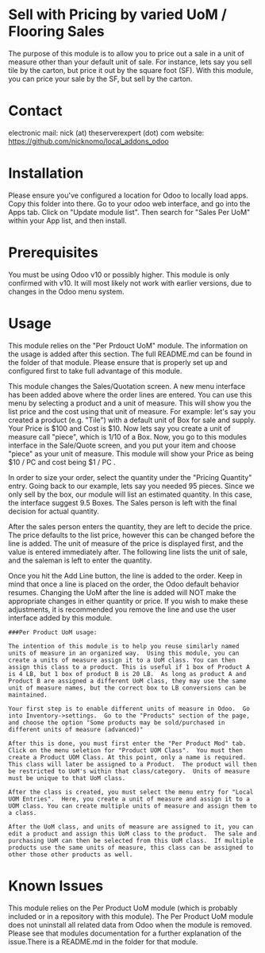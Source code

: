 # Sell with Pricing by varied UoM / Flooring Sales
   The purpose of this module is to allow you to price out a sale in a unit of measure other than your default unit of sale.  For instance, lets say you sell tile by the carton, but price it out by the square foot (SF).  With this module, you can price your sale by the SF, but sell by the carton.

# Contact

   electronic mail: nick (at) theserverexpert (dot) com
   website: https://github.com/nicknomo/local_addons_odoo

# Installation

   Please ensure you've configured a location for Odoo to locally load apps.  Copy this folder into there. Go to your odoo web interface, and go into the Apps tab. Click on "Update module list". Then search for "Sales Per UoM" within your App list, and then install.

# Prerequisites

   You must be using Odoo v10 or possibly higher.  This module is only confirmed with v10. It will most likely not work with earlier versions, due to changes in the Odoo menu system.  

# Usage

   This module relies on the "Per Prdouct UoM" module. The information on the usage is added after this section. The full README.md can be found in the folder of that module. Please ensure that is properly set up and configured first to take full advantage of this module.
   
   This module changes the Sales/Quotation screen.  A new menu interface has been added above where the order lines are entered.  You can use this menu by selecting a product and a unit of measure.  This will show you the list price and the cost using that unit of measure.  For example: let's say you created a product (e.g. "Tile") with a default unit of Box for sale and supply.  Your Price is $100 and Cost is $10.  Now lets say you create a unit of measure call "piece", which is 1/10 of a Box.  Now, you go to this modules interface in the Sale/Quote screen, and you put your item and choose "piece" as your unit of measure.  This module will show your Price as being $10 / PC and cost being $1 / PC .
   
   In order to size your order, select the quantity under the "Pricing Quantity" entry.  Going back to our example, lets say you needed 95 pieces.  Since we only sell by the box, our module will list an estimated quantity. In this case, the interface suggest 9.5 Boxes.  The Sales person is left with the final decision for actual quantity.
   
   After the sales person enters the quantity, they are left to decide the price. The price defaults to the list price, however this can be changed before the line is added.  The unit of measure of the price is displayed first, and the value is entered immediately after.  The following line lists the unit of sale, and the saleman is left to enter the quantity.  
   
   Once you hit the Add Line button, the line is added to the order.  Keep in mind that once a line is placed on the order, the Odoo default behavior resumes.  Changing the UoM after the line is added will NOT make the appropriate changes in either quantity or price. If you wish to make these adjustments, it is recommended you remove the line and use the user interface added by this module.
   
   

    ###Per Product UoM usage:
   
    The intention of this module is to help you reuse similarly named units of measure in an organized way.  Using this module, you can create a units of measure assign it to a UoM class. You can then assign this class to a product. This is useful if 1 box of Product A is 4 LB, but 1 box of product B is 20 LB.  As long as product A and Product B are assigned a different UoM class, they may use the same unit of measure names, but the correct box to LB conversions can be maintained.
   
    Your first step is to enable different units of measure in Odoo.  Go into Inventory->settings.  Go to the "Products" section of the page, and choose the option "Some products may be sold/purchased in different units of measure (advanced)"

    After this is done, you must first enter the "Per Product Mod" tab.  Click on the menu seletion for "Product UOM Class".  You must then create a Product UOM Class. At this point, only a name is required. This class will later be assigned to a Product.  The product will then be restricted to UoM's within that class/category.  Units of measure must be unique to that UoM class. 

    After the class is created, you must select the menu entry for "Local UOM Entries".  Here, you create a unit of measure and assign it to a UOM class. You can create multiple units of measure and assign them to a class.  

    After the UoM class, and units of measure are assigned to it, you can edit a product and assign this UoM class to the product.  The sale and purchasing UoM can then be selected from this UoM class.  If multiple products use the same units of measure, this class can be assigned to other those other products as well.

# Known Issues
   
   This module relies on the Per Product UoM module (which is probably included or in a repository with this module).  The Per Product UoM module does not uninstall all related data from Odoo when the module is removed.  Please see that modules documentation for a further explanation of the issue.There is a README.md in the folder for that module.
     